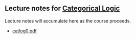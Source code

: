 ## Lecture notes for [Categorical Logic](/catlog/)

Lecture notes will accumulate here as the course proceeds.

- [catlog0.pdf](catlog0.pdf)
<!--
- [catlog1.pdf](catlog1.pdf)
- [catlog2.pdf](catlog2.pdf)
- [catlog3.pdf](catlog3.pdf)
- [catlog3A.pdf](catlog3A.pdf)
- [catlog3B.pdf](catlog3B.pdf)
- [catlog2A.pdf](catlog2A.pdf)
- [catlog2B.pdf](catlog2B.pdf)
- [catlog1B.pdf](catlog1B.pdf)
- [catlogIntro.pdf](catlogIntro.pdf)
-->

